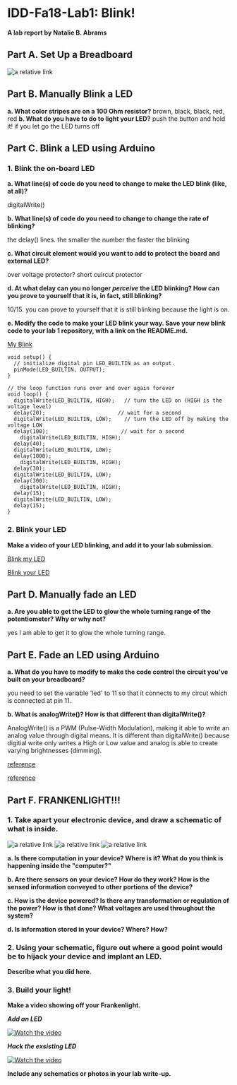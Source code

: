 # IDD-Fa18-Lab1: Blink!

**A lab report by Natalie B. Abrams**

## Part A. Set Up a Breadboard


![a relative link](./breadboard_setup.JPG)


## Part B. Manually Blink a LED

**a. What color stripes are on a 100 Ohm resistor?**
 brown, black, black, red, red
**b. What do you have to do to light your LED?**
push the button and hold it! if you let go the LED turns off

## Part C. Blink a LED using Arduino

### 1. Blink the on-board LED

**a. What line(s) of code do you need to change to make the LED blink (like, at all)?**

digitalWrite()


**b. What line(s) of code do you need to change to change the rate of blinking?**

the delay() lines. the smaller the number the faster the blinking


**c. What circuit element would you want to add to protect the board and external LED?**

over voltage protector? short cuircut protector 
 
**d. At what delay can you no longer *perceive* the LED blinking? How can you prove to yourself that it is, in fact, still blinking?**

10/15. you can prove to yourself that it is still blinking because the light is on.


**e. Modify the code to make your LED blink your way. Save your new blink code to your lab 1 repository, with a link on the README.md.**

[My Blink](/my_blink.ino)

```arduino
void setup() {
  // initialize digital pin LED_BUILTIN as an output.
  pinMode(LED_BUILTIN, OUTPUT);
}

// the loop function runs over and over again forever
void loop() {
  digitalWrite(LED_BUILTIN, HIGH);   // turn the LED on (HIGH is the voltage level)
  delay(20);                       // wait for a second
  digitalWrite(LED_BUILTIN, LOW);    // turn the LED off by making the voltage LOW
  delay(100);                       // wait for a second
    digitalWrite(LED_BUILTIN, HIGH); 
  delay(40);                       
  digitalWrite(LED_BUILTIN, LOW);    
  delay(1000);                       
    digitalWrite(LED_BUILTIN, HIGH); 
  delay(30);                       
  digitalWrite(LED_BUILTIN, LOW);    
  delay(300);                   
    digitalWrite(LED_BUILTIN, HIGH);   
  delay(15);                       
  digitalWrite(LED_BUILTIN, LOW);    
  delay(15);                       
}
```



### 2. Blink your LED

**Make a video of your LED blinking, and add it to your lab submission.**

[Blink my LED](/blink_my_led.MOV)

[Blink your LED](/blink_your_led.MOV)

## Part D. Manually fade an LED

**a. Are you able to get the LED to glow the whole turning range of the potentiometer? Why or why not?**

yes I am able to get it to glow the whole turning range.

## Part E. Fade an LED using Arduino

**a. What do you have to modify to make the code control the circuit you've built on your breadboard?**

you need to set the variable 'led' to 11 so that it connects to my circut which is connected at pin 11.

**b. What is analogWrite()? How is that different than digitalWrite()?**

AnalogWrite() is a PWM (Pulse-Width Modulation), making it able to write an analog value through digital means. It is different than digitalWrite() because digitial write only writes a High or Low value and analog is able to create varying brightnesses (dimming).

[reference](https://www.arduino.cc/reference/en/language/functions/analog-io/analogwrite/)

[reference](https://www.arduino.cc/reference/en/language/functions/digital-io/digitalwrite/)

## Part F. FRANKENLIGHT!!!

### 1. Take apart your electronic device, and draw a schematic of what is inside.            
![a relative link](./mouse.JPG)
![a relative link](./front.JPG)
![a relative link](./back.JPG)

**a. Is there computation in your device? Where is it? What do you think is happening inside the "computer?"**

**b. Are there sensors on your device? How do they work? How is the sensed information conveyed to other portions of the device?**

**c. How is the device powered? Is there any transformation or regulation of the power? How is that done? What voltages are used throughout the system?**

**d. Is information stored in your device? Where? How?**

### 2. Using your schematic, figure out where a good point would be to hijack your device and implant an LED.

**Describe what you did here.**

### 3. Build your light!

**Make a video showing off your Frankenlight.**

***Add an LED***

[![Watch the video](/frankenlight_pic.jpg)](https://youtu.be/EGgCspMCIh4)

***Hack the exsisting LED***

[![Watch the video](/frankenlight_visual2.jpg)](https://youtu.be/IuNmaIKVBm4)


**Include any schematics or photos in your lab write-up.**
